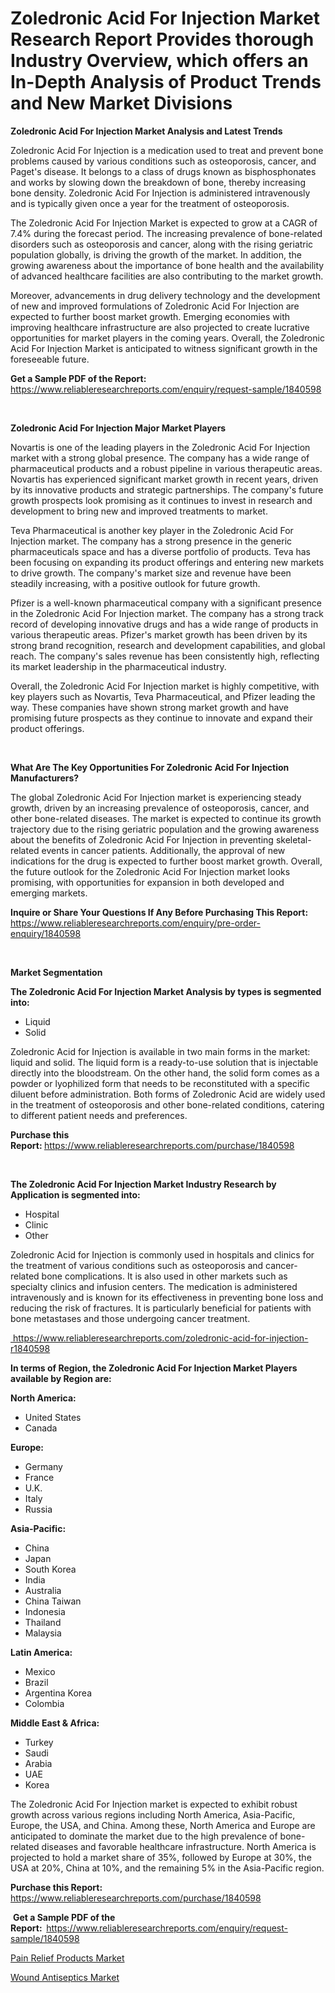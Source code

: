 <p><h1>Zoledronic Acid For Injection Market Research Report Provides thorough Industry Overview, which offers an In-Depth Analysis of Product Trends and New Market Divisions</h1></p><p><strong>Zoledronic Acid For Injection Market Analysis and Latest Trends</strong></p>
<p><p>Zoledronic Acid For Injection is a medication used to treat and prevent bone problems caused by various conditions such as osteoporosis, cancer, and Paget's disease. It belongs to a class of drugs known as bisphosphonates and works by slowing down the breakdown of bone, thereby increasing bone density. Zoledronic Acid For Injection is administered intravenously and is typically given once a year for the treatment of osteoporosis.</p><p>The Zoledronic Acid For Injection Market is expected to grow at a CAGR of 7.4% during the forecast period. The increasing prevalence of bone-related disorders such as osteoporosis and cancer, along with the rising geriatric population globally, is driving the growth of the market. In addition, the growing awareness about the importance of bone health and the availability of advanced healthcare facilities are also contributing to the market growth.</p><p>Moreover, advancements in drug delivery technology and the development of new and improved formulations of Zoledronic Acid For Injection are expected to further boost market growth. Emerging economies with improving healthcare infrastructure are also projected to create lucrative opportunities for market players in the coming years. Overall, the Zoledronic Acid For Injection Market is anticipated to witness significant growth in the foreseeable future.</p></p>
<p><strong>Get a Sample PDF of the Report:&nbsp;</strong> <a href="https://www.reliableresearchreports.com/enquiry/request-sample/1840598">https://www.reliableresearchreports.com/enquiry/request-sample/1840598</a></p>
<p>&nbsp;</p>
<p><strong>Zoledronic Acid For Injection Major Market Players</strong></p>
<p><p>Novartis is one of the leading players in the Zoledronic Acid For Injection market with a strong global presence. The company has a wide range of pharmaceutical products and a robust pipeline in various therapeutic areas. Novartis has experienced significant market growth in recent years, driven by its innovative products and strategic partnerships. The company's future growth prospects look promising as it continues to invest in research and development to bring new and improved treatments to market.</p><p>Teva Pharmaceutical is another key player in the Zoledronic Acid For Injection market. The company has a strong presence in the generic pharmaceuticals space and has a diverse portfolio of products. Teva has been focusing on expanding its product offerings and entering new markets to drive growth. The company's market size and revenue have been steadily increasing, with a positive outlook for future growth.</p><p>Pfizer is a well-known pharmaceutical company with a significant presence in the Zoledronic Acid For Injection market. The company has a strong track record of developing innovative drugs and has a wide range of products in various therapeutic areas. Pfizer's market growth has been driven by its strong brand recognition, research and development capabilities, and global reach. The company's sales revenue has been consistently high, reflecting its market leadership in the pharmaceutical industry.</p><p>Overall, the Zoledronic Acid For Injection market is highly competitive, with key players such as Novartis, Teva Pharmaceutical, and Pfizer leading the way. These companies have shown strong market growth and have promising future prospects as they continue to innovate and expand their product offerings.</p></p>
<p>&nbsp;</p>
<p><strong>What Are The Key Opportunities For Zoledronic Acid For Injection Manufacturers?</strong></p>
<p><p>The global Zoledronic Acid For Injection market is experiencing steady growth, driven by an increasing prevalence of osteoporosis, cancer, and other bone-related diseases. The market is expected to continue its growth trajectory due to the rising geriatric population and the growing awareness about the benefits of Zoledronic Acid For Injection in preventing skeletal-related events in cancer patients. Additionally, the approval of new indications for the drug is expected to further boost market growth. Overall, the future outlook for the Zoledronic Acid For Injection market looks promising, with opportunities for expansion in both developed and emerging markets.</p></p>
<p><strong>Inquire or Share Your Questions If Any Before Purchasing This Report:</strong> <a href="https://www.reliableresearchreports.com/enquiry/pre-order-enquiry/1840598">https://www.reliableresearchreports.com/enquiry/pre-order-enquiry/1840598</a></p>
<p>&nbsp;</p>
<p><strong>Market Segmentation</strong></p>
<p><strong>The Zoledronic Acid For Injection Market Analysis by types is segmented into:</strong></p>
<p><ul><li>Liquid</li><li>Solid</li></ul></p>
<p><p>Zoledronic Acid for Injection is available in two main forms in the market: liquid and solid. The liquid form is a ready-to-use solution that is injectable directly into the bloodstream. On the other hand, the solid form comes as a powder or lyophilized form that needs to be reconstituted with a specific diluent before administration. Both forms of Zoledronic Acid are widely used in the treatment of osteoporosis and other bone-related conditions, catering to different patient needs and preferences.</p></p>
<p><strong>Purchase this Report:&nbsp;</strong><a href="https://www.reliableresearchreports.com/purchase/1840598">https://www.reliableresearchreports.com/purchase/1840598</a></p>
<p>&nbsp;</p>
<p><strong>The Zoledronic Acid For Injection Market Industry Research by Application is segmented into:</strong></p>
<p><ul><li>Hospital</li><li>Clinic</li><li>Other</li></ul></p>
<p><p>Zoledronic Acid for Injection is commonly used in hospitals and clinics for the treatment of various conditions such as osteoporosis and cancer-related bone complications. It is also used in other markets such as specialty clinics and infusion centers. The medication is administered intravenously and is known for its effectiveness in preventing bone loss and reducing the risk of fractures. It is particularly beneficial for patients with bone metastases and those undergoing cancer treatment.</p></p>
<p><a href="https://www.reliableresearchreports.com/zoledronic-acid-for-injection-r1840598">&nbsp;https://www.reliableresearchreports.com/zoledronic-acid-for-injection-r1840598</a></p>
<p><strong>In terms of Region, the Zoledronic Acid For Injection Market Players available by Region are:</strong></p>
<p>
    <p> <strong> North America: </strong>
        <ul>
            <li>United States</li>
            <li>Canada</li>
        </ul>
        </p> 
    <p> <strong> Europe: </strong>
        <ul>
            <li>Germany</li>
            <li>France</li>
            <li>U.K.</li>
            <li>Italy</li>
            <li>Russia</li>
        </ul>
        </p> 
    <p> <strong> Asia-Pacific: </strong>
        <ul>
            <li>China</li>
            <li>Japan</li>
            <li>South Korea</li>
            <li>India</li>
            <li>Australia</li>
            <li>China Taiwan</li>
            <li>Indonesia</li>
            <li>Thailand</li>
            <li>Malaysia</li>
        </ul>
        </p> 
    <p> <strong> Latin America: </strong>
        <ul>
            <li>Mexico</li>
            <li>Brazil</li>
            <li>Argentina Korea</li>
            <li>Colombia</li>
        </ul>
        </p> 
    <p> <strong> Middle East & Africa: </strong>
        <ul>
            <li>Turkey</li>
            <li>Saudi</li>
            <li>Arabia</li>
            <li>UAE</li>
            <li>Korea</li>
        </ul>
    </p>
    </p>
<p><p>The Zoledronic Acid For Injection market is expected to exhibit robust growth across various regions including North America, Asia-Pacific, Europe, the USA, and China. Among these, North America and Europe are anticipated to dominate the market due to the high prevalence of bone-related diseases and favorable healthcare infrastructure. North America is projected to hold a market share of 35%, followed by Europe at 30%, the USA at 20%, China at 10%, and the remaining 5% in the Asia-Pacific region.</p></p>
<p><strong>Purchase this Report: </strong><a href="https://www.reliableresearchreports.com/purchase/1840598">https://www.reliableresearchreports.com/purchase/1840598</a></p>
<p>&nbsp;<strong>Get a Sample PDF of the Report:&nbsp;&nbsp;</strong><a href="https://www.reliableresearchreports.com/enquiry/request-sample/1840598">https://www.reliableresearchreports.com/enquiry/request-sample/1840598</a></p>
<p><strong></strong></p>
<p><p><a href="https://github.com/Alonsoolds3wq1d81czn8rbol/Market-Research-Report-List-2/blob/main/pain-relief-products-market.md">Pain Relief Products Market</a></p><p><a href="https://github.com/KeeganBarrows2023/Market-Research-Report-List-1/blob/main/wound-antiseptics-market.md">Wound Antiseptics Market</a></p></p>
